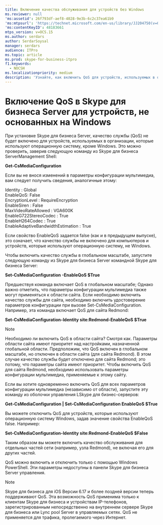 ```yaml
---
title: Включение качества обслуживания для устройств без Windows
ms.reviewer: null
'ms:assetid': 26f793df-aef8-4028-9e3b-6c2c37ea61b9
'ms:mtpsurl': 'https://technet.microsoft.com/en-us/library/JJ204750(v=OCS.15)'
'ms:contentKeyID': 48183661
mtps_version: v=OCS.15
ms.author: serdars
author: SerdarSoysal
manager: serdars
audience: ITPro
ms.topic: article
ms.prod: skype-for-business-itpro
f1.keywords:
  - NOCSH
ms.localizationpriority: medium
description: 'Узнайте, как включить QoS для устройств, используемых в организации, которые используют операционную систему, не Windows.'
---
```


# <a name="enabling-qos-in-skype-for-business-server-for-devices-that-are-not-based-on-windows"></a>Включение QoS в Skype для бизнеса Server для устройств, не основанных на Windows


При установке Skype для бизнеса Server, качество службы (QoS) не будет включено для устройств, используемых в организации, которые используют операционную систему, кроме Windows. Это можно проверить, заверив следующую команду из Skype для бизнеса ServerManagement Shell:

**Get-CsMediaConfiguration**

Если вы не внося изменений в параметры конфигурации мультимедиа, вам следует получить сведения, аналогичные этому:

Identity : Global<br/>
EnableQoS: False<br/>
EncryptionLevel : RequireEncryption<br/>
EnableSiren : False<br/>
MaxVideoRateAllowed : VGA600K<br/>
EnableG722StereoCodec : True<br/>
EnableH264Codec : True<br/>
EnableAdaptiveBandwidthEstimation : True<br/>

Если свойство EnableQoS задается false (как и в предыдущем выпуске), это означает, что качество службы не включено для компьютеров и устройств, которые используют операционную систему, не Windows.

Чтобы включить качество службы в глобальном масштабе, запустите следующую команду из Skype для бизнеса Server командной Skype для бизнеса Server:

**Set-CsMediaConfiguration -EnableQoS $True**

Предшествуя команда включает QoS в глобальном масштабе; Однако важно отметить, что параметры конфигурации мультимедиа также могут применяться к области сайта. Если необходимо включить качество службы для сайта, необходимо включить удостоверение параметров конфигурации при вызове Set-CsMediaConfiguration. Например, эта команда включает QoS для сайта Redmond:

**Set-CsMediaConfiguration-Identity site:Redmond-EnableQoS $True**


> [!NOTE]
> Необходимо ли включить QoS в области сайта? Смотря как. Параметры области сайта имеют приоритет над настройками, назначенной глобальной области. Предположим, что QoS включен в глобальном масштабе, но отключен в области сайта (для сайта Redmond). В этом случае качество службы будет отключено для сайта Redmond; это потому, что параметры сайта имеют приоритет. Чтобы включить QoS для сайта Redmond, необходимо использовать параметры конфигурации мультимедиа, применяемые к этому сайту.


Если вы хотите одновременно включить QoS для всех параметров конфигурации мультимедиа (независимо от области), запустите эту команду из оболочки управления LSkype для бизнес-серверов:

**Get-CsMediaConfiguration | Set-CsMediaConfiguration EnableQoS $True**

Вы можете отключить QoS для устройств, которые используют операционную систему Windows, задав значение свойства EnableQoS false. Например:

**Set-CsMediaConfiguration-Identity site:Redmond-EnableQoS $False**

Таким образом вы можете включить качество обслуживания для отдельных частей сети (например, узла Redmond), не включая его для других частей.

QoS можно включить и отключить только с помощью Windows PowerShell. Эти параметры недоступны в панели Skype для бизнеса Server управления.

> [!NOTE]
> Skype для бизнеса для iOS Версии 6.17 и более поздней версии теперь поддерживают QoS.  Эта возможность QoS применима только к клиентам Skype для бизнеса и устройствам IP-телефонов, зарегистрированным непосредственно на внутреннем сервере Skype для бизнеса или Lync pool Server в управляемых сетях. QoS не применяется для трафика, пролегаемого через Интернет.
